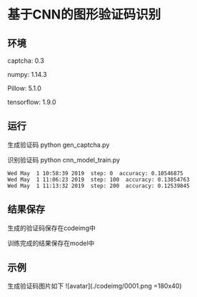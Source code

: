 # 基于CNN的图形验证码识别
## 环境

captcha: 0.3

numpy: 1.14.3

Pillow: 5.1.0

tensorflow: 1.9.0

## 运行

生成验证码
python gen_captcha.py

识别验证码
python cnn_model_train.py

    Wed May  1 10:58:39 2019  step: 0  accuracy: 0.10546875
    Wed May  1 11:06:23 2019  step: 100  accuracy: 0.13854763
    Wed May  1 11:13:32 2019  step: 200  accuracy: 0.12539845

## 结果保存

生成的验证码保存在codeimg中

训练完成的结果保存在model中

## 示例

生成验证码图片如下
![avatar](./codeimg/0001.png =180x40)


